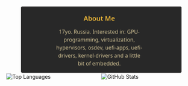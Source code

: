 <div style="display: flex; flex-direction: column; align-items: center;">
  <img src="https://github.com/yaroslav957/yaroslav957/blob/main/2025_02_25_0r3_Kleki.png" alt="Ваша Фотография" style="width: 85%; height: auto; max-height: 400px;">
  <div style="display: flex; align-items: center; width: 100%;">
    <img src="https://github-readme-stats.vercel.app/api/top-langs/?username=yaroslav957&theme=gruvbox" alt="Top Languages" style="flex: 1; height: 200px;">
    <img src="https://github-readme-stats.vercel.app/api?username=yaroslav957&show_icons=true&theme=gruvbox" alt="GitHub Stats" style="flex: 1; height: 200px;">
  </div>
</div>
